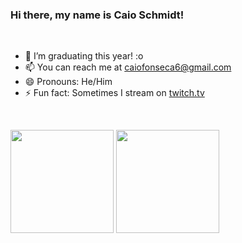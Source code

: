 ### Hi there, my name is Caio Schmidt!
<br>



- 🔭 I’m graduating this year! :o
- 📫 You can reach me at caiofonseca6@gmail.com
- 😄 Pronouns: He/Him
- ⚡ Fun fact: Sometimes I stream on [twitch.tv](https://www.twitch.tv/arctichusky1)

<br>


<code><img height="165" src="https://github-readme-stats.vercel.app/api?username=Arctic-Husky&show_icons=true&theme=dark&line_height=27"></code>
<code><img height="165" src="https://github-readme-stats.vercel.app/api/top-langs/?username=Arctic-Husky&theme=dark&hide=css,%20html,HLSL,ShaderLab,Mathematica"></code>
